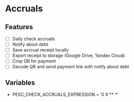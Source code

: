 # Accruals

## Features

- [ ] Daily check accruals
- [ ] Notify about debt
- [ ] Save accrual receipt locally
- [ ] Export receipt to storage (Google Drive, Yandex Cloud)
- [ ] Crop QR for payment
- [ ] Decode QR and send payment link with notify about debt

## Variables

- PESC_CHECK_ACCRUALS_EXPRESSION = '0 9 ** *'
